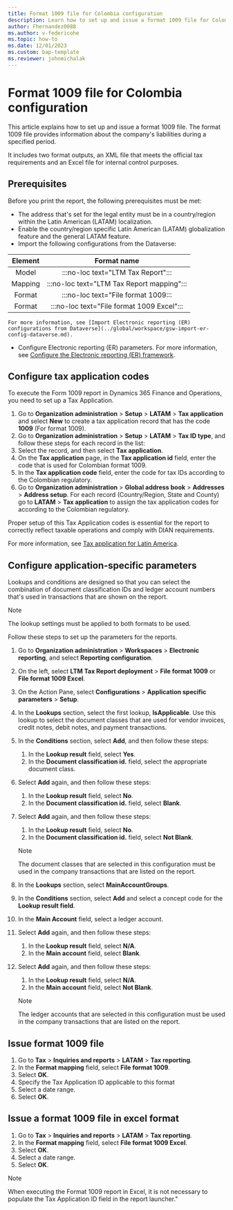 ```yaml
---
title: Format 1009 file for Colombia configuration
description: Learn how to set up and issue a format 1009 file for Colombia, including prerequisites and an outline on configuring application-specific parameters.
author: Fhernandez0088
ms.author: v-federicohe
ms.topic: how-to
ms.date: 12/01/2023 
ms.custom: bap-template
ms.reviewer: johnmichalak
---
```


# Format 1009 file for Colombia configuration

This article explains how to set up and issue a format 1009 file. The format 1009 file provides information about the company's liabilities during a specified period.

It includes two format outputs, an XML file that meets the official tax requirements and an Excel file for internal control purposes.

## Prerequisites

Before you print the report, the following prerequisites must be met:

- The address that's set for the legal entity must be in a country/region within the Latin American (LATAM) localization.
- Enable the country/region specific Latin American (LATAM) globalization feature and the general LATAM feature.
- Import the following configurations from the Dataverse:

| Element |                    Format name                    |
|:-------:|:-------------------------------------------------:|
| Model   |:::no-loc text="LTM Tax Report":::                 |
| Mapping | :::no-loc text="LTM Tax Report mapping":::|
| Format  | :::no-loc text="File format 1009:::      |
| Format  | :::no-loc text="File format 1009 Excel":::  |

    For more information, see [Import Electronic reporting (ER) configurations from Dataverse](../global/workspace/gsw-import-er-config-dataverse.md).

- Configure Electronic reporting (ER) parameters. For more information, see [Configure the Electronic reporting (ER) framework](../../../fin-ops-core/dev-itpro/analytics/electronic-reporting-er-configure-parameters.md).

## Configure tax application codes

To execute the Form 1009 report in Dynamics 365 Finance and Operations, you need to set up a Tax Application.

1. Go to **Organization administration** \> **Setup** \> **LATAM** \> **Tax application** and select **New** to create a tax application record that has the code **1009** (For format 1009). 
1. Go to **Organization administration** \> **Setup** \> **LATAM** \> **Tax ID type**, and follow these steps for each record in the list:
1. Select the record, and then select **Tax application**.
1. On the **Tax application** page, in the **Tax application id** field, enter the code that is used for Colombian format 1009.
1. In the **Tax application code** field, enter the code for tax IDs according to the Colombian regulatory.
1. Go to **Organization administration** \> **Global address book** \> **Addresses** \> **Address setup**. For each record (Country/Region, State and County) go to **LATAM** \> **Tax application** to assign the tax application codes for according to the Colombian regulatory.

Proper setup of this Tax Application codes is essential for the report to correctly reflect taxable operations and comply with DIAN requirements.

For more information, see [Tax application for Latin America](../ltm-core-tax-application.md).

## Configure application-specific parameters

Lookups and conditions are designed so that you can select the combination of document classification IDs and ledger account numbers that's used in transactions that are shown on the report.

> [!NOTE]
> The lookup settings must be applied to both formats to be used.

Follow these steps to set up the parameters for the reports.

1. Go to **Organization administration** \> **Workspaces** \> **Electronic reporting**, and select **Reporting configuration**.
2. On the left, select **LTM Tax Report deployment** \> **File format 1009** or **File format 1009 Excel**.
3. On the Action Pane, select **Configurations** \> **Application specific parameters** \> **Setup**.
4. In the **Lookups** section, select the first lookup, **IsApplicable**. Use this lookup to select the document classes that are used for vendor invoices, credit notes, debit notes, and payment transactions.
5. In the **Conditions** section, select **Add**, and then follow these steps:

    1. In the **Lookup result** field, select **Yes**.
    2. In the **Document classification id.** field, select the appropriate document class.

6. Select **Add** again, and then follow these steps:

    1. In the **Lookup result** field, select **No**.
    2. In the **Document classification id.** field, select **Blank**.

7. Select **Add** again, and then follow these steps:

    1. In the **Lookup result** field, select **No**.
    2. In the **Document classification id.** field, select **Not Blank**.

    > [!NOTE]
    > The document classes that are selected in this configuration must be used in the company transactions that are listed on the report.

8. In the **Lookups** section, select **MainAccountGroups**.
9. In the **Conditions** section, select **Add** and select a concept code for the **Lookup result field**.
10. In the **Main Account** field, select a ledger account.
11. Select **Add** again, and then follow these steps:

    1. In the **Lookup result** field, select **N/A**.
    2. In the **Main account** field, select **Blank**.

12. Select **Add** again, and then follow these steps:

    1. In the **Lookup result** field, select **N/A**.
    2. In the **Main account** field, select **Not Blank**.

    > [!NOTE]
    > The ledger accounts that are selected in this configuration must be used in the company transactions that are listed on the report.

## Issue format 1009 file

1. Go to **Tax** \> **Inquiries and reports** \> **LATAM** \> **Tax reporting**.
2. In the **Format mapping** field, select **File format 1009**.
3. Select **OK**.
4. Specify the Tax Application ID applicable to this format
4. Select a date range.
5. Select **OK**.

## Issue a format 1009 file in excel format
1. Go to **Tax** \> **Inquiries and reports** \> **LATAM** \> **Tax reporting**.
2. In the **Format mapping** field, select **File format 1009 Excel**.
3. Select **OK**.
4. Select a date range.
5. Select **OK**.

> [!NOTE]
> When executing the Format 1009 report in Excel, it is not necessary to populate the Tax Application ID field in the report launcher."
